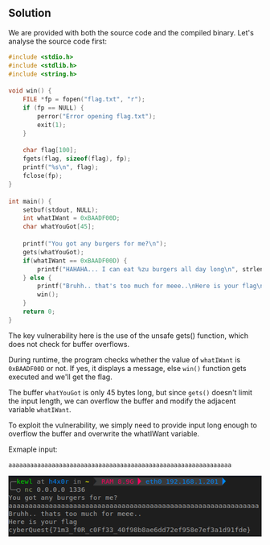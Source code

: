 ## Solution

We are provided with both the source code and the compiled binary. Let's analyse the source code first:

```c
#include <stdio.h>
#include <stdlib.h>
#include <string.h>

void win() {
    FILE *fp = fopen("flag.txt", "r");
    if (fp == NULL) {
        perror("Error opening flag.txt");
        exit(1);
    }

    char flag[100];
    fgets(flag, sizeof(flag), fp);
    printf("%s\n", flag);
    fclose(fp);
}

int main() {
    setbuf(stdout, NULL);
    int whatIWant = 0xBAADF00D;
    char whatYouGot[45];

    printf("You got any burgers for me?\n");
    gets(whatYouGot);
    if(whatIWant == 0xBAADF00D) {
        printf("HAHAHA... I can eat %zu burgers all day long\n", strlen(whatYouGot));        
    } else {
        printf("Bruhh.. that's too much for meee..\nHere is your flag\n");
        win();
    }
    return 0;
}
```

The key vulnerability here is the use of the unsafe gets() function, which does not check for buffer overflows.

During runtime, the program checks whether the value of `whatIWant` is `0xBAADF00D` or not. If yes, it displays a message, else `win()` function gets executed and we'll get the flag.

The buffer `whatYouGot` is only 45 bytes long, but since `gets()` doesn't limit the input length, we can overflow the buffer and modify the adjacent variable `whatIWant`.

To exploit the vulnerability, we simply need to provide input long enough to overflow the buffer and overwrite the whatIWant variable.

Exmaple input:
```
aaaaaaaaaaaaaaaaaaaaaaaaaaaaaaaaaaaaaaaaaaaaaaaaaaaaaaaaaaaaaa
```

![](images/1.png)
